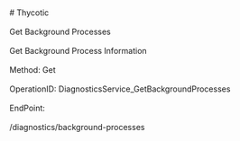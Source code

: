 <br>#     Thycotic</br>
<br>Get Background Processes</br>
<br>Get Background Process Information</br>
<br>Method: Get</br>
<br>OperationID: DiagnosticsService_GetBackgroundProcesses</br>
<br>EndPoint:</br>
<br>/diagnostics/background-processes</br>
